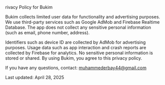 rivacy Policy for Bukim

Bukim collects limited user data for functionality and advertising purposes. We use third-party services such as Google AdMob and Firebase Realtime Database. The app does not collect any sensitive personal information (such as email, phone number, address).

Identifiers such as device ID are collected by AdMob for advertising purposes.
Usage data such as app interaction and crash reports are collected by Firebase for analytics.
No sensitive personal information is stored or shared.
By using Bukim, you agree to this privacy policy.

If you have any questions, contact: muhammederbay44@gmail.com

Last updated: April 28, 2025
